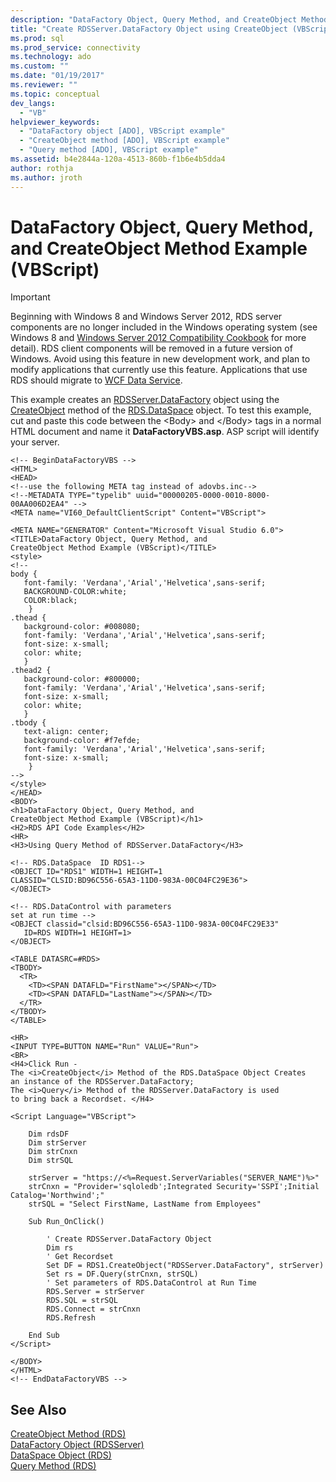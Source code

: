 ```yaml
---
description: "DataFactory Object, Query Method, and CreateObject Method Example (VBScript)"
title: "Create RDSServer.DataFactory Object using CreateObject (VBScript) | Microsoft Docs"
ms.prod: sql
ms.prod_service: connectivity
ms.technology: ado
ms.custom: ""
ms.date: "01/19/2017"
ms.reviewer: ""
ms.topic: conceptual
dev_langs: 
  - "VB"
helpviewer_keywords: 
  - "DataFactory object [ADO], VBScript example"
  - "CreateObject method [ADO], VBScript example"
  - "Query method [ADO], VBScript example"
ms.assetid: b4e2844a-120a-4513-860b-f1b6e4b5dda4
author: rothja
ms.author: jroth
---
```

# DataFactory Object, Query Method, and CreateObject Method Example (VBScript)
> [!IMPORTANT]
>  Beginning with Windows 8 and Windows Server 2012, RDS server components are no longer included in the Windows operating system (see Windows 8 and [Windows Server 2012 Compatibility Cookbook](https://www.microsoft.com/download/details.aspx?id=27416) for more detail). RDS client components will be removed in a future version of Windows. Avoid using this feature in new development work, and plan to modify applications that currently use this feature. Applications that use RDS should migrate to [WCF Data Service](https://go.microsoft.com/fwlink/?LinkId=199565).  
  
 This example creates an [RDSServer.DataFactory](./datafactory-object-rdsserver.md) object using the [CreateObject](./createobject-method-rds.md) method of the [RDS.DataSpace](./dataspace-object-rds.md) object. To test this example, cut and paste this code between the \<Body> and \</Body> tags in a normal HTML document and name it **DataFactoryVBS.asp**. ASP script will identify your server.  
  
```  
<!-- BeginDataFactoryVBS -->  
<HTML>  
<HEAD>  
<!--use the following META tag instead of adovbs.inc-->  
<!--METADATA TYPE="typelib" uuid="00000205-0000-0010-8000-00AA006D2EA4" -->  
<META name="VI60_DefaultClientScript" Content="VBScript">  
  
<META NAME="GENERATOR" Content="Microsoft Visual Studio 6.0">  
<TITLE>DataFactory Object, Query Method, and   
CreateObject Method Example (VBScript)</TITLE>  
<style>  
<!--  
body {  
   font-family: 'Verdana','Arial','Helvetica',sans-serif;  
   BACKGROUND-COLOR:white;  
   COLOR:black;  
    }  
.thead {  
   background-color: #008080;   
   font-family: 'Verdana','Arial','Helvetica',sans-serif;   
   font-size: x-small;  
   color: white;  
   }  
.thead2 {  
   background-color: #800000;   
   font-family: 'Verdana','Arial','Helvetica',sans-serif;   
   font-size: x-small;  
   color: white;  
   }  
.tbody {   
   text-align: center;  
   background-color: #f7efde;  
   font-family: 'Verdana','Arial','Helvetica',sans-serif;   
   font-size: x-small;  
    }  
-->  
</style>  
</HEAD>  
<BODY>  
<h1>DataFactory Object, Query Method, and   
CreateObject Method Example (VBScript)</h1>  
<H2>RDS API Code Examples</H2>  
<HR>  
<H3>Using Query Method of RDSServer.DataFactory</H3>  
  
<!-- RDS.DataSpace  ID RDS1-->  
<OBJECT ID="RDS1" WIDTH=1 HEIGHT=1  
CLASSID="CLSID:BD96C556-65A3-11D0-983A-00C04FC29E36">  
</OBJECT>  
  
<!-- RDS.DataControl with parameters   
set at run time -->  
<OBJECT classid="clsid:BD96C556-65A3-11D0-983A-00C04FC29E33"  
   ID=RDS WIDTH=1 HEIGHT=1>  
</OBJECT>  
  
<TABLE DATASRC=#RDS>  
<TBODY>  
  <TR>  
    <TD><SPAN DATAFLD="FirstName"></SPAN></TD>  
    <TD><SPAN DATAFLD="LastName"></SPAN></TD>  
  </TR>  
</TBODY>      
</TABLE>  
  
<HR>  
<INPUT TYPE=BUTTON NAME="Run" VALUE="Run">  
<BR>  
<H4>Click Run -    
The <i>CreateObject</i> Method of the RDS.DataSpace Object Creates   
an instance of the RDSServer.DataFactory;   
The <i>Query</i> Method of the RDSServer.DataFactory is used  
to bring back a Recordset. </H4>  
  
<Script Language="VBScript">  
  
    Dim rdsDF  
    Dim strServer  
    Dim strCnxn  
    Dim strSQL  
  
    strServer = "https://<%=Request.ServerVariables("SERVER_NAME")%>"  
    strCnxn = "Provider='sqloledb';Integrated Security='SSPI';Initial Catalog='Northwind';"  
    strSQL = "Select FirstName, LastName from Employees"  
  
    Sub Run_OnClick()  
  
        ' Create RDSServer.DataFactory Object  
        Dim rs  
        ' Get Recordset  
        Set DF = RDS1.CreateObject("RDSServer.DataFactory", strServer)  
        Set rs = DF.Query(strCnxn, strSQL)  
        ' Set parameters of RDS.DataControl at Run Time  
        RDS.Server = strServer  
        RDS.SQL = strSQL  
        RDS.Connect = strCnxn  
        RDS.Refresh  
  
    End Sub  
</Script>  
  
</BODY>  
</HTML>  
<!-- EndDataFactoryVBS -->  
```  
  
## See Also  
 [CreateObject Method (RDS)](./createobject-method-rds.md)   
 [DataFactory Object (RDSServer)](./datafactory-object-rdsserver.md)   
 [DataSpace Object (RDS)](./dataspace-object-rds.md)   
 [Query Method (RDS)](./query-method-rds.md)
